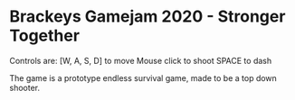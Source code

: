 # Brackeys Gamejam 2020 - Stronger Together

Controls are:
  [W, A, S, D] to move
  Mouse click to shoot
  SPACE to dash

The game is a prototype endless survival game, made to be a top down shooter.
